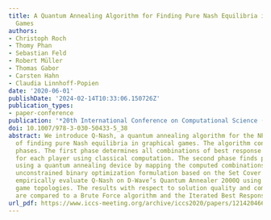 ```yaml
---
title: A Quantum Annealing Algorithm for Finding Pure Nash Equilibria in Graphical
  Games
authors:
- Christoph Roch
- Thomy Phan
- Sebastian Feld
- Robert Müller
- Thomas Gabor
- Carsten Hahn
- Claudia Linnhoff-Popien
date: '2020-06-01'
publishDate: '2024-02-14T10:33:06.150726Z'
publication_types:
- paper-conference
publication: '*20th International Conference on Computational Science (ICCS 2020)*'
doi: 10.1007/978-3-030-50433-5_38
abstract: We introduce Q-Nash, a quantum annealing algorithm for the NP-complete problem
  of finding pure Nash equilibria in graphical games. The algorithm consists of two
  phases. The first phase determines all combinations of best response strategies
  for each player using classical computation. The second phase finds pure Nash equilibria
  using a quantum annealing device by mapping the computed combinations to a quadratic
  unconstrained binary optimization formulation based on the Set Cover problem. We
  empirically evaluate Q-Nash on D-Wave’s Quantum Annealer 2000Q using different graphical
  game topologies. The results with respect to solution quality and computing time
  are compared to a Brute Force algorithm and the Iterated Best Response heuristic.
url_pdf: https://www.iccs-meeting.org/archive/iccs2020/papers/121420466.pdf
---
```


